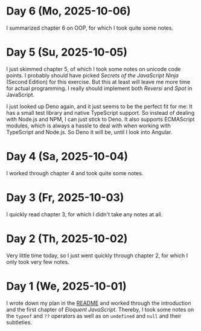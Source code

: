 # Day 6 (Mo, 2025-10-06)

I summarized chapter 6 on OOP, for which I took quite some notes.

# Day 5 (Su, 2025-10-05)

I just skimmed chapter 5, of which I took some notes on unicode code points. I probably should have picked _Secrets of the JavaScript Ninja_ (Second Edition) for this exercise. But this at least will leave me more time for actual programming. I really should implement both _Reversi_ and _Spot_ in JavaScript.

I just looked up Deno again, and it just seems to be the perfect fit for me: It has a small test library and native TypeScript support. So instead of dealing with Node.js and NPM, I can just stick to Deno. It also supports ECMAScript modules, which is always a hassle to deal with when working with TypeScript and Node.js. So Deno it will be, until I look into Angular.

# Day 4 (Sa, 2025-10-04)

I worked through chapter 4 and took quite some notes.

# Day 3 (Fr, 2025-10-03)

I quickly read chapter 3, for which I didn't take any notes at all.

# Day 2 (Th, 2025-10-02)

Very little time today, so I just went quickly through chapter 2, for which I only took very few notes.

# Day 1 (We, 2025-10-01)

I wrote down my plan in the [README](README.md) and worked through the introduction and the first chapter of _Eloquent JavaScript_. Thereby, I took some notes on the `typeof` and `??` operators as well as on `undefined` and `null` and their subtleties.
